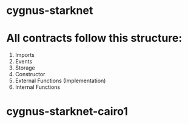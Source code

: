 # cygnus-starknet

# All contracts follow this structure:

1. Imports
2. Events
3. Storage
4. Constructor
5. External Functions (Implementation)
6. Internal Functions
# cygnus-starknet-cairo1

